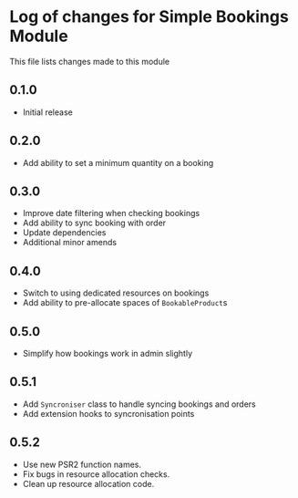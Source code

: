 # Log of changes for Simple Bookings Module

This file lists changes made to this module

## 0.1.0

* Initial release

## 0.2.0

* Add ability to set a minimum quantity on a booking

## 0.3.0

* Improve date filtering when checking bookings
* Add ability to sync booking with order
* Update dependencies
* Additional minor amends

## 0.4.0

* Switch to using dedicated resources on bookings
* Add ability to pre-allocate spaces of `BookableProduct`s

## 0.5.0

* Simplify how bookings work in admin slightly

## 0.5.1

* Add `Syncroniser` class to handle syncing bookings and orders
* Add extension hooks to syncronisation points

## 0.5.2

* Use new PSR2 function names.
* Fix bugs in resource allocation checks.
* Clean up resource allocation code.